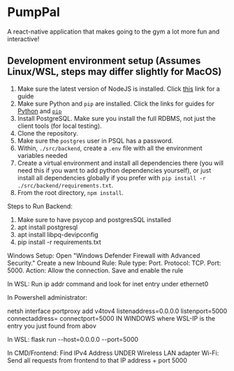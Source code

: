 # PumpPal
A react-native application that makes going to the gym a lot more fun and interactive!

## Development environment setup (Assumes Linux/WSL, steps may differ slightly for MacOS) ##

1. Make sure the latest version of NodeJS is installed. Click [this](https://nodejs.org/en/download) link for a guide
2. Make sure Python and `pip` are installed. Click the links for guides for [Python](https://www.python.org/downloads/) and [`pip`](https://pip.pypa.io/en/stable/installation/)
3. Install PostgreSQL. Make sure you install the full RDBMS, not just the client tools (for local testing).
4. Clone the repository. 
5. Make sure the `postgres` user in PSQL has a password.
6. Within, `./src/backend`, create a `.env` file with all the environment variables needed
7. Create a virtual environment and install all dependencies there (you will need this if you want to add python dependencies yourself), or just install all dependencies globally if you prefer with `pip install -r ./src/backend/requirements.txt`.
8. From the root directory, `npm install`.


Steps to Run Backend:

1. Make sure to have psycop and postgresSQL installed
2. apt install postgresql
3. apt install libpq-devipconfig
4. pip install -r requirements.txt

Windows Setup:
Open "Windows Defender Firewall with Advanced Security."
Create a new Inbound Rule:
Rule type: Port.
Protocol: TCP.
Port: 5000.
Action: Allow the connection.
Save and enable the rule

In WSL: 
Run ip addr command and look for inet entry under ethernet0

In Powershell administrator:

netsh interface portproxy add v4tov4 listenaddress=0.0.0.0 listenport=5000 connectaddress=<WSL-IP> connectport=5000 IN WINDOWS where WSL-IP is the entry you just found from abov

In WSL:
flask run --host=0.0.0.0 --port=5000


In CMD/Frontend:
Find IPv4 Address UNDER Wireless LAN adapter Wi-Fi:
Send all requests from frontend to that IP address + port 5000